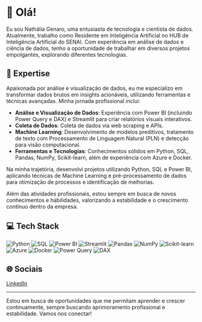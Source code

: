# 👋 Olá!

Eu sou Nathália Genaro, uma entusiasta de tecnologia e cientista de dados. Atualmente, trabalho como Residente em Inteligência Artificial no HUB de Inteligência Artificial do SENAI. Com experiência em análise de dados e ciência de dados, tenho a oportunidade de trabalhar em diversos projetos empolgantes, explorando diferentes tecnologias.


## 🚀 Expertise

Apaixonada por análise e visualização de dados, eu me especializo em transformar dados brutos em insights acionáveis, utilizando ferramentas e técnicas avançadas. Minha jornada profissional inclui:

- **Análise e Visualização de Dados**: Experiência com Power BI (incluindo Power Query e DAX) e Streamlit para criar relatórios visuais interativos.
- **Coleta de Dados**: Coleta de dados via web scraping e APIs.
- **Machine Learning**: Desenvolvimento de modelos preditivos, tratamento de texto com Processamento de Linguagem Natural (PLN) e detecção para visão computacional.
- **Ferramentas e Tecnologias**: Conhecimentos sólidos em Python, SQL, Pandas, NumPy, Scikit-learn, além de experiência com Azure e Docker.

Na minha trajetória, desenvolvi projetos utilizando Python, SQL e Power BI, aplicando técnicas de Machine Learning e pré-processamento de dados para otimização de processos e identificação de melhorias.

Além das atividades profissionais, estou sempre em busca de novos conhecimentos e habilidades, valorizando a estabilidade e o crescimento contínuo dentro da empresa.

## 💻 Tech Stack

![Python](https://img.shields.io/badge/python-%233776AB.svg?style=for-the-badge&logo=python&logoColor=white) ![SQL](https://img.shields.io/badge/sql-%234CBB17.svg?style=for-the-badge&logo=sql&logoColor=white) ![Power BI](https://img.shields.io/badge/powerbi-%23F2C811.svg?style=for-the-badge&logo=powerbi&logoColor=black) ![Streamlit](https://img.shields.io/badge/streamlit-%23FF4B4B.svg?style=for-the-badge&logo=streamlit&logoColor=white) ![Pandas](https://img.shields.io/badge/pandas-%23150458.svg?style=for-the-badge&logo=pandas&logoColor=white) ![NumPy](https://img.shields.io/badge/numpy-%23013243.svg?style=for-the-badge&logo=numpy&logoColor=white) ![Scikit-learn](https://img.shields.io/badge/scikit--learn-%23F7931E.svg?style=for-the-badge&logo=scikit-learn&logoColor=white) ![Azure](https://img.shields.io/badge/azure-%230072C6.svg?style=for-the-badge&logo=microsoftazure&logoColor=white) ![Docker](https://img.shields.io/badge/docker-%230db7ed.svg?style=for-the-badge&logo=docker&logoColor=white) ![Power Query](https://img.shields.io/badge/powerquery-%23025E8C.svg?style=for-the-badge&logo=microsoftpowerquery&logoColor=white) ![DAX](https://img.shields.io/badge/dax-%230056AB.svg?style=for-the-badge&logo=dax&logoColor=white)


## 🌐 Sociais

[LinkedIn](https://www.linkedin.com/in/nathaliagenaropsantos/)

---

Estou em busca de oportunidades que me permitam aprender e crescer continuamente, sempre buscando aprimoramento profissional e estabilidade. Vamos nos conectar!


